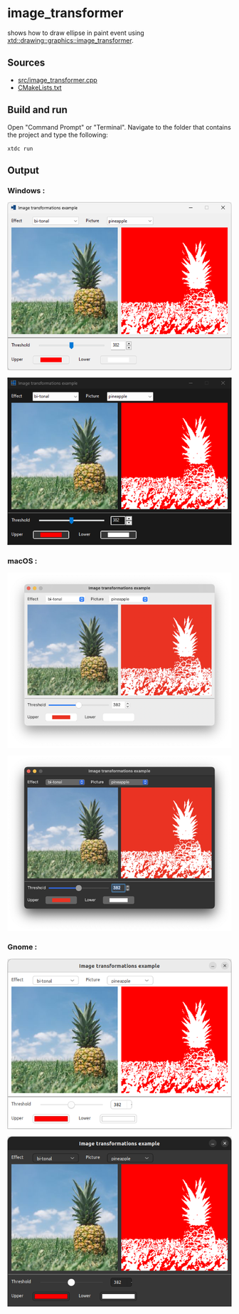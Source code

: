 # image_transformer

shows how to draw ellipse in paint event using [xtd::drawing::graphics::image_transformer](https://gammasoft71.github.io/xtd/reference_guides/latest/classxtd_1_1drawing_1_1image_1_1transformer.html).

## Sources

* [src/image_transformer.cpp](src/image_transformer.cpp)
* [CMakeLists.txt](CMakeLists.txt)

## Build and run

Open "Command Prompt" or "Terminal". Navigate to the folder that contains the project and type the following:

```shell
xtdc run
```

## Output

### Windows :

![Screenshot](../../../../docs/pictures/examples/image_transformer_w.png)

![Screenshot](../../../../docs/pictures/examples/image_transformer_wd.png)

### macOS :

![Screenshot](../../../../docs/pictures/examples/image_transformer_m.png)

![Screenshot](../../../../docs/pictures/examples/image_transformer_md.png)

### Gnome :

![Screenshot](../../../../docs/pictures/examples/image_transformer_g.png)

![Screenshot](../../../../docs/pictures/examples/image_transformer_gd.png)
